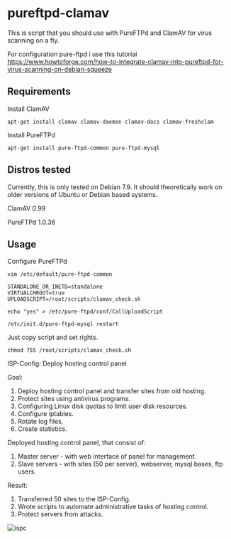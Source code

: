 # pureftpd-clamav
This is script that you should use with PureFTPd and ClamAV for virus scanning on a fly.

For configuration pure-ftpd i use this tutorial https://www.howtoforge.com/how-to-integrate-clamav-into-pureftpd-for-virus-scanning-on-debian-squeeze

Requirements
------------


Install ClamAV
```
apt-get install clamav clamav-daemon clamav-docs clamav-freshclam
```
Install PureFTPd
```
apt-get install pure-ftpd-common pure-ftpd-mysql
```

Distros tested
------------

Currently, this is only tested on Debian 7.9. It should theoretically work on older versions of Ubuntu or Debian based systems.

ClamAV 0.99

PureFTPd 1.0.36

Usage
------------

Configure PureFTPd
```
vim /etc/default/pure-ftpd-common

STANDALONE_OR_INETD=standalone
VIRTUALCHROOT=true
UPLOADSCRIPT=/root/scripts/clamav_check.sh

echo "yes" > /etc/pure-ftpd/conf/CallUploadScript

/etc/init.d/pure-ftpd-mysql restart
```
Just copy script and set rights.
```
chmod 755 /root/scripts/clamav_check.sh
```


ISP-Config: Deploy hosting control panel

Goal: 
1. Deploy hosting control panel and transfer sites from old hosting. 
2. Protect sites using antivirus programs. 
3. Configuring Linux disk quotas to limit user disk resources. 
4. Configure iptables. 
5. Rotate log files.
6. Create statistics.  

Deployed hosting control panel, that consist of:
1. Master server - with web interface of panel for management.
2. Slave servers - with sites (50 per server), webserver, mysql bases, ftp users. 

Result:
1. Transferred 50 sites to the ISP-Config. 
2. Wrote scripts to automate administrative tasks of hosting control. 
3. Protect servers from attacks.

![ispc](https://github.com/msergiy87/pureftpd-clamav/blob/master/ispc.jpg)
